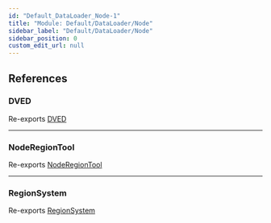 ```yaml
---
id: "Default_DataLoader_Node-1"
title: "Module: Default/DataLoader/Node"
sidebar_label: "Default/DataLoader/Node"
sidebar_position: 0
custom_edit_url: null
---
```


## References

### DVED

Re-exports [DVED](Default_DataLoader_Node_DivineVoxelEngineData.md#dved)

___

### NodeRegionTool

Re-exports [NodeRegionTool](../classes/Default_DataLoader_Node_Tools_NodeRegionTool.NodeRegionTool.md)

___

### RegionSystem

Re-exports [RegionSystem](Default_DataLoader_Node_System_RegionSystem.md#regionsystem)
